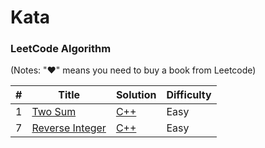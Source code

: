 Kata
========

### LeetCode Algorithm

(Notes: "&hearts;" means you need to buy a book from Leetcode)


| #    | Title                                                        | Solution                                                    | Difficulty |
| ---- | ------------------------------------------------------------ | ----------------------------------------------------------- | ---------- |
| 1    | [Two Sum](https://leetcode.com/problems/two-sum/)            | [C++](./algorithms/cpp/two-sum/two_sum.cpp)                 | Easy       |
| 7    | [Reverse Integer](https://leetcode.com/problems/reverse-integer/) | [C++](./algorithms/cpp/reverse-integer/reverse_integer.cpp) | Easy       |